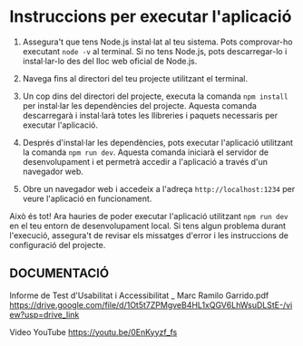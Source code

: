 # Instruccions per executar l'aplicació

1. Assegura't que tens Node.js instal·lat al teu sistema. Pots comprovar-ho executant `node -v` al terminal. Si no tens Node.js, pots descarregar-lo i instal·lar-lo des del lloc web oficial de Node.js.

2. Navega fins al directori del teu projecte utilitzant el terminal. 

3. Un cop dins del directori del projecte, executa la comanda `npm install` per instal·lar les dependències del projecte. Aquesta comanda descarregarà i instal·larà totes les llibreries i paquets necessaris per executar l'aplicació.

4. Després d'instal·lar les dependències, pots executar l'aplicació utilitzant la comanda `npm run dev`. Aquesta comanda iniciarà el servidor de desenvolupament i et permetrà accedir a l'aplicació a través d'un navegador web.

5. Obre un navegador web i accedeix a l'adreça `http://localhost:1234` per veure l'aplicació en funcionament.

Això és tot! Ara hauries de poder executar l'aplicació utilitzant `npm run dev` en el teu entorn de desenvolupament local. Si tens algun problema durant l'execució, assegura't de revisar els missatges d'error i les instruccions de configuració del projecte.


## DOCUMENTACIÓ
Informe de Test d'Usabilitat i Accessibilitat _ Marc Ramilo Garrido.pdf
https://drive.google.com/file/d/1Ot5t7ZPMgveB4HL1xQGV6LhWsuDLStE-/view?usp=drive_link

Video YouTube
https://youtu.be/0EnKyyzf_fs


